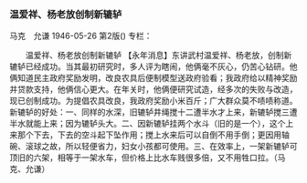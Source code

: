 ### 温爱祥、杨老放创制新辘轳
马克　允谦
1946-05-26
第2版()
专栏：

　　温爱祥、杨老放创制新辘轳
    【永年消息】东讲武村温爱祥、杨老放，创制新辘轳已经成功。当其最初研究时，多人评为瞎闹，他俩毫不灰心，仍苦心钻研。他俩知道民主政府奖励发明，改良农具后便制模型送政府验看；我政府给以精神奖励并贷款支持，他俩信心更大。在年关时，他俩便研究试造，经多次的失败与改造，现已创制成功。为提倡农具改良，我政府奖励小米百斤；广大群众莫不啧啧称道。新辘轳的好处：一、同样的水深，旧辘轳井绳搅十二遭半水才上来，新辘轳搅三遭半水就能上来；因为辘轳头大。二、因新辘轳挂两个水斗（旧的是一个），这个上来那个下去，下去的空斗起下坠作用；搅上水来后可以自倒不用手倒；更因用轴碗、滚球之故，所以轻便省力，妇女小孩都可使用。三、在效率上，一架新辘轳可顶旧的六架，相等于一架水车，但价格上比水车贱很多倍，又不用牲口拉。（马克、允谦）
